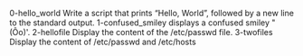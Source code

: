 0-hello_world Write a script that prints “Hello, World”, followed by a new line to the standard output.
1-confused_smiley displays a confused smiley "(Ôo)'.
2-hellofile Display the content of the /etc/passwd file.
3-twofiles Display the content of /etc/passwd and /etc/hosts

